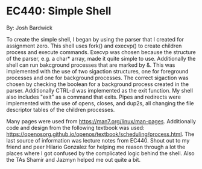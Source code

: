 # EC440: Simple Shell
By: Josh Bardwick

To create the simple shell, I began by using the parser that I created for assignment zero. This shell uses fork() and execvp() to create children process and execute commands. Execvp was chosen because the structure of the parser, e.g. a char* array, made it quite simple to use. Additionally the shell can run bakcground processes that are marked by &. This was implemented with the use of two sigaction structures, one for foreground processes and one for background processes. The correct sigaction was chosen by checking the boolean for a background process created in the parser. Additionally CTRL-d was implemented as the exit function. My shell also includes "exit" as a command that exits. Pipes and redirects were implemented with the use of opens, closes, and dup2s, all changing the file descriptor tables of the children processes.

Many pages were used from https://man7.org/linux/man-pages. Additionally code and design from the following textbook was used: https://openosorg.github.io/openos/textbook/scheduling/process.html. The last source of information was lecture notes from EC440. Shout out to my friend and peer Hilario Gonzalez for helping me reason through a lot the places where I got confused by the complicated logic behind the shell. Also the TAs Shamir and Jazmyn helped me out quite a bit.
